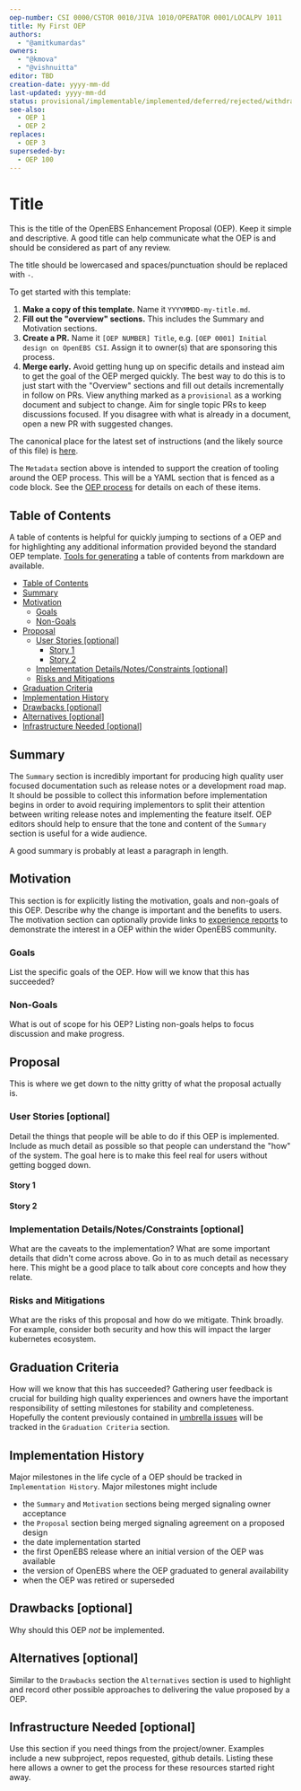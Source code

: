 ```yaml
---
oep-number: CSI 0000/CSTOR 0010/JIVA 1010/OPERATOR 0001/LOCALPV 1011
title: My First OEP
authors:
  - "@amitkumardas"
owners:
  - "@kmova"
  - "@vishnuitta"
editor: TBD
creation-date: yyyy-mm-dd
last-updated: yyyy-mm-dd
status: provisional/implementable/implemented/deferred/rejected/withdrawn/replaced
see-also:
  - OEP 1
  - OEP 2
replaces:
  - OEP 3
superseded-by:
  - OEP 100
---
```


# Title

This is the title of the OpenEBS Enhancement Proposal (OEP).
Keep it simple and descriptive.
A good title can help communicate what the OEP is and should be considered as part of any review.

The title should be lowercased and spaces/punctuation should be replaced with `-`.

To get started with this template:
1. **Make a copy of this template.**
  Name it `YYYYMMDD-my-title.md`.
1. **Fill out the "overview" sections.**
  This includes the Summary and Motivation sections.
1. **Create a PR.**
  Name it `[OEP NUMBER] Title`, e.g. `[OEP 0001] Initial design on OpenEBS CSI`.
  Assign it to owner(s) that are sponsoring this process.
1. **Merge early.**
  Avoid getting hung up on specific details and instead aim to get the goal of the OEP merged quickly.
  The best way to do this is to just start with the "Overview" sections and fill out details incrementally in follow on PRs.
  View anything marked as a `provisional` as a working document and subject to change.
  Aim for single topic PRs to keep discussions focused.
  If you disagree with what is already in a document, open a new PR with suggested changes.

The canonical place for the latest set of instructions (and the likely source of this file) is [here](https://github.com/openebs/openebs/blob/master/contribute/process/oep-template.md).

The `Metadata` section above is intended to support the creation of tooling around the OEP process.
This will be a YAML section that is fenced as a code block.
See the [OEP process](https://github.com/openebs/openebs/blob/master/contribute/process/oep-process.md) for details on each of these items.

## Table of Contents

A table of contents is helpful for quickly jumping to sections of a OEP and for highlighting any additional information provided beyond the standard OEP template.
[Tools for generating][] a table of contents from markdown are available.

* [Table of Contents](#table-of-contents)
* [Summary](#summary)
* [Motivation](#motivation)
    * [Goals](#goals)
    * [Non-Goals](#non-goals)
* [Proposal](#proposal)
    * [User Stories [optional]](#user-stories-optional)
      * [Story 1](#story-1)
      * [Story 2](#story-2)
    * [Implementation Details/Notes/Constraints [optional]](#implementation-detailsnotesconstraints-optional)
    * [Risks and Mitigations](#risks-and-mitigations)
* [Graduation Criteria](#graduation-criteria)
* [Implementation History](#implementation-history)
* [Drawbacks [optional]](#drawbacks-optional)
* [Alternatives [optional]](#alternatives-optional)
* [Infrastructure Needed [optional]](#infrastructure-needed-optional)

[Tools for generating]: https://github.com/ekalinin/github-markdown-toc

## Summary

The `Summary` section is incredibly important for producing high quality user focused documentation such as release notes or a development road map.
It should be possible to collect this information before implementation begins in order to avoid requiring implementors to split their attention between writing release notes and implementing the feature itself.
OEP editors should help to ensure that the tone and content of the `Summary` section is useful for a wide audience.

A good summary is probably at least a paragraph in length.

## Motivation

This section is for explicitly listing the motivation, goals and non-goals of this OEP.
Describe why the change is important and the benefits to users.
The motivation section can optionally provide links to [experience reports][] to demonstrate the interest in a OEP within the wider OpenEBS community.

[experience reports]: https://github.com/golang/go/wiki/ExperienceReports

### Goals

List the specific goals of the OEP.
How will we know that this has succeeded?

### Non-Goals

What is out of scope for his OEP?
Listing non-goals helps to focus discussion and make progress.

## Proposal

This is where we get down to the nitty gritty of what the proposal actually is.

### User Stories [optional]

Detail the things that people will be able to do if this OEP is implemented.
Include as much detail as possible so that people can understand the "how" of the system.
The goal here is to make this feel real for users without getting bogged down.

#### Story 1

#### Story 2

### Implementation Details/Notes/Constraints [optional]

What are the caveats to the implementation?
What are some important details that didn't come across above.
Go in to as much detail as necessary here.
This might be a good place to talk about core concepts and how they relate.

### Risks and Mitigations

What are the risks of this proposal and how do we mitigate.
Think broadly.
For example, consider both security and how this will impact the larger kubernetes ecosystem.

## Graduation Criteria

How will we know that this has succeeded?
Gathering user feedback is crucial for building high quality experiences and owners have the important responsibility of setting milestones for stability and completeness.
Hopefully the content previously contained in [umbrella issues][] will be tracked in the `Graduation Criteria` section.

[umbrella issues]: https://github.com/kubernetes/kubernetes/issues/42752

## Implementation History

Major milestones in the life cycle of a OEP should be tracked in `Implementation History`.
Major milestones might include

- the `Summary` and `Motivation` sections being merged signaling owner acceptance
- the `Proposal` section being merged signaling agreement on a proposed design
- the date implementation started
- the first OpenEBS release where an initial version of the OEP was available
- the version of OpenEBS where the OEP graduated to general availability
- when the OEP was retired or superseded

## Drawbacks [optional]

Why should this OEP _not_ be implemented.

## Alternatives [optional]

Similar to the `Drawbacks` section the `Alternatives` section is used to highlight and record other possible approaches to delivering the value proposed by a OEP.

## Infrastructure Needed [optional]

Use this section if you need things from the project/owner.
Examples include a new subproject, repos requested, github details.
Listing these here allows a owner to get the process for these resources started right away.
